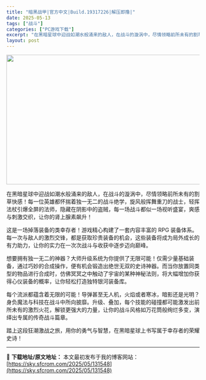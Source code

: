 ```yaml
---
title: "暗黑战甲|官方中文|Build.19317226|解压即撸|"
date: 2025-05-13
tags: ["战斗"]
categories: ["PC游戏下载"]
excerpt: "在黑暗星球中迎战如潮水般涌来的敌人，在战斗的漩涡中，尽情领略前所未有的割草快感！每一位英雄都怀揣着独一无二的战斗绝学，旋风般挥舞重刀的战士，轻挥法杖引爆全屏的法师，隐藏在阴影中的盗贼，每一场战斗都似一场视听盛宴，爽感与刺激交织，让你的肾上腺素飙升！ 这是一场掉落装备的类幸存者！游戏精心构建了一套内容&hellip;"
layout: post
---
```


<img class="aligncenter size-full wp-image-131550" src="https://sky.sfcrom.com/wp-content/uploads/2025/05/202505130133172.webp" alt="" width="600" height="338" />

在黑暗星球中迎战如潮水般涌来的敌人，在战斗的漩涡中，尽情领略前所未有的割草快感！每一位英雄都怀揣着独一无二的战斗绝学，旋风般挥舞重刀的战士，轻挥法杖引爆全屏的法师，隐藏在阴影中的盗贼，每一场战斗都似一场视听盛宴，爽感与刺激交织，让你的肾上腺素飙升！

这是一场掉落装备的类幸存者！游戏精心构建了一套内容丰富的 RPG 装备体系。每一次与敌人的激烈交锋，都是获取珍贵装备的机会，这些装备将成为局外成长的有力助力，让你的实力在一次次战斗与收获中逐步迈向巅峰。

想要拥有独一无二的神器？大师升级系统为你提供了无限可能！仅需少量基础装备，通过巧妙的合成操作，便有机会锻造出绝世无双的史诗神器。而当你放置同类型的物品进行合成时，仿佛冥冥之中触动了宇宙的某种神秘法则，将大幅增加你获得心仪装备的概率，让你轻松打造独特银河装备库。

每个流派都蕴含着无限的可能！导弹甚至无人机，火焰或者寒冰，暗影还是光明？身负魔法与科技在战斗中所向披靡。升级、叠加，每个技能的碰撞都可能激发出前所未有的激烈火花，解锁更强大的力量，让你的战斗风格如万花筒般绚烂多变，演绎出专属的传奇战斗篇章。

踏上这段狂潮激战之旅，用你的勇气与智慧，在黑暗星球上书写属于幸存者的荣耀史诗！

---
📖 **下载地址/原文地址：** 本文最初发布于我的博客网站：[https://sky.sfcrom.com/2025/05/131548](https://sky.sfcrom.com/2025/05/131548)

